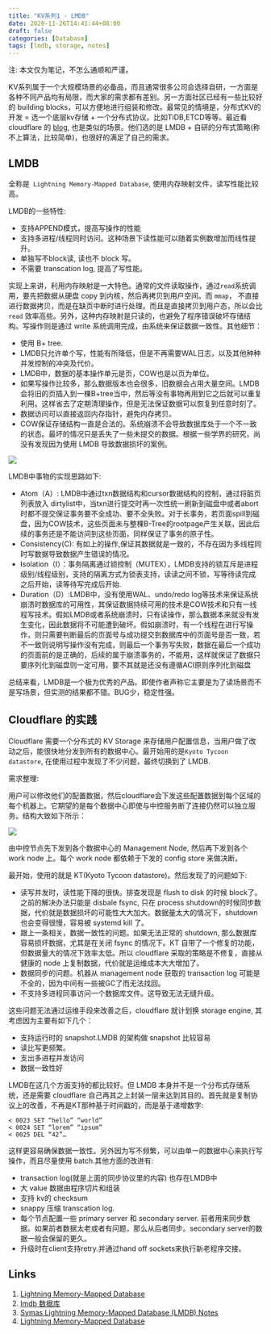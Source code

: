 ```yaml
---
title: "KV系列1 - LMDB"
date: 2020-11-26T14:41:44+08:00
draft: false
categories: [Database]
tags: [lmdb, storage, notes]
---
```



注: 本文仅为笔记，不怎么通顺和严谨。

KV系列属于一个大规模场景的必备品，而且通常很多公司会选择自研，一方面是各种不同产品均有局限，而大家的需求都有差别。另一方面社区已经有一些比较好的 building blocks，可以方便地进行组装和修改。最常见的情境是，分布式KV的开发 = 选一个底层kv存储 + 一个分布式协议。比如TiDB,ETCD等等。最近看 cloudflare 的 [blog](https://blog.cloudflare.com/introducing-quicksilver-configuration-distribution-at-internet-scale/), 也是类似的场景。他们选的是 LMDB + 自研的分布式策略(称不上算法，比较简单)，也很好的满足了自己的需求。

##  LMDB 

全称是` Lightning Memory-Mapped Database`, 使用内存映射文件，读写性能比较高。

LMDB的一些特性:

* 支持APPEND模式，提高写操作的性能
* 支持多进程/线程同时访问。这种场景下读性能可以随着实例数增加而线性提升。
* 单独写不block读, 读也不 block 写。
* 不需要 transcation log, 提高了写性能。

实现上来讲，利用内存映射是一大特色。通常的文件读取操作，通过`read`系统调用，要先把数据从硬盘 copy 到内核，然后再拷贝到用户空间。而 `mmap`， 不直接进行数据拷贝，而是在缺页中断时进行处理。而且是直接拷贝到用户态，所以会比 `read` 效率高些。另外，这种内存映射是只读的，也避免了程序错误破坏存储结构。写操作则是通过 write 系统调用完成，由系统来保证数据一致性。其他细节：

* 使用 B+ tree. 
* LMDB只允许单个写，性能有所降低，但是不再需要WAL日志，以及其他种种并发控制的冲突及代价。
* LMDB中，数据的基本操作单元是页，COW也是以页为单位。
* 如果写操作比较多，那么数据版本也会很多，旧数据会占用大量空间。LMDB会将旧的页插入到一棵B+tree当中，然后等没有事物再用到它之后就可以重复利用。这样省去了定期清理操作，但是无法保证数据可以恢复到任意时刻了。
* 数据访问可以直接返回内存指针，避免内存拷贝。
* COW保证存储结构一直是合法的。系统崩溃不会导致数据库处于一个不一致的状态。最坏的情况只是丢失了一些未提交的数据。根据一些学界的研究，尚没有发现因为使用 LMDB 导致数据损坏的案例。


![](http://wiki.dreamrunner.org/public_html/C-C++/Library-Notes/Files/lmdb-arch.svg)

LMDB中事物的实现思路如下:
* Atom（A）: LMDB中通过txn数据结构和cursor数据结构的控制，通过将脏页列表放入 dirtylist中，当txn进行提交时再一次性统一刷新到磁盘中或者abort时都不提交保证事务要不全成功、要不全失败。对于长事务，若页面spill到磁盘，因为COW技术，这些页面未与整棵B-Tree的rootpage产生关联，因此后续的事务还是不能访问到这些页面，同样保证了事务的原子性。
* Consistency(C): 有如上的操作,保证其数据就是一致的，不存在因为多线程同时写数据导致数据产生错误的情况。
* Isolation（I）：事务隔离通过锁控制（MUTEX），LMDB支持的锁互斥是进程级别/线程级别，支持的隔离方式为锁表支持，读读之间不锁，写等待读完成之后开始，读等待写完成后开始.
* Duration（D）:LMDB中，没有使用WAL、undo/redo log等技术来保证系统崩溃时数据库的可用性，其保证数据持续可用的技术是COW技术和只有一线程写技术。假如LMDB或者系统崩溃时，只有读操作，那么数据本来就没有发生变化，因此数据将不可能遭到破坏。假如崩溃时，有一个线程在进行写操作，则只需要判断最后的页面号与成功提交到数据库中的页面号是否一致，若不一致则说明写操作没有完成，则最后一个事务写失败，数据在最后一个成功的页面前的是正确的，后续的属于崩溃事务的，不能用，这样就保证了数据只要序列化到磁盘则一定可用，要不其就是还没有遵循ACI原则序列化到磁盘

总结来看，LMDB是一个极为优秀的产品。即使作者声称它主要是为了读场景而不是写场景，但实测的结果都不错。BUG少，稳定性强。

## Cloudflare 的实践
Cloudflare 需要一个分布式的 KV Storage 来存储用户配置信息，当用户做了改动之后，能很快地分发到所有的数据中心。最开始用的是`Kyoto Tycoon datastore`, 在使用过程中发现了不少问题，最终切换到了 LMDB.

需求整理:

用户可以修改他们的配置数据，然后cloudflare会下发这些配置数据到每个区域的每个机器上。它期望的是每个数据中心即使与中控服务断了连接仍然可以独立服务。结构大致如下所示：

![](https://lh5.googleusercontent.com/JEfOupQNshJRIkh-msed0XhcFgvUQEQudziSa3kwJ8wZdb1YBVzQMkzHcmIzvlHqOW_lLj4j9tGdebdlPMpGryZuBE5Bt2PddVQzRykGm5bOhQWN1zvaHABdPBg15ru2vjrPNKAV)

由中控节点先下发到各个数据中心的 Management Node, 然后再下发到各个work node 上。每个 work node 都依赖于下发的 config store 来做决断。

最开始，使用的就是 KT(Kyoto Tycoon datastore)。然后发现了的问题如下:

* 读写并发时，读性能下降的很快。排查发现是 flush to disk 的时候 block了。之前的解决办法只能是 disbale fsync, 只在 process shutdown的时候同步数据，代价就是数据损坏的可能性大大加大。数据量太大的情况下，shutdown 也会变得很慢，容易被 systemd kill 了。
* 跟上一条相关，数据一致性的问题。如果无法正常的 shutdown, 那么数据库容易损坏数据，尤其是在关闭 fsync 的情况下。KT 自带了一个修复的功能，但数据量大的情况下效率太低。所以 cloudflare 采取的策略是不修复，直接从健康的 node 上复制数据，代价就是运维成本大大增加了。
* 数据同步的问题。机器从 management node 获取的 transaction log 可能是不全的，因为中间有一些被GC了而无法找回。
* 不支持多进程同事访问一个数据库文件。这导致无法无缝升级。

这些问题无法通过运维手段来改善之后，cloudflare 就计划换 storage engine, 其考虑因为主要有如下几个：

* 支持运行时的 snapshot.LMDB 的架构做 snapshot 比较容易
* 读比写更频繁。
* 支出多进程并发访问
* 数据一致性好

LMDB在这几个方面支持的都比较好。但 LMDB 本身并不是一个分布式存储系统，还是需要 cloudflare 自己再其之上封装一层来达到其目的。首先就是复制协议上的改善，不再是KT那种基于时间戳的，而是基于递增数字:

```text
< 0023 SET “hello” “world”
< 0024 SET “lorem” “ipsum”
< 0025 DEL “42”…
```

这样更容易确保数据一致性。另外因为写不频繁，可以由单一的数据中心来执行写操作，而且尽量使用 batch.其他方面的改进有:
* transaction log(就是上面的同步协议里的内容) 也存在LMDB中
* 大 value 数据由程序切片和组装
* 支持 kv的 checksum
* snappy 压缩 transcation log.
* 每个节点配置一些 primary server 和 secondary server. 前者用来同步数据。如果前者数据太老或者有问题，那么从后者同步。secondary server的数据一般会保留的更久。
* 升级时在client支持retry.并通过hand off sockets来执行新老程序交接。 





## Links
1. [Lightning Memory-Mapped Database](https://en.wikipedia.org/wiki/Lightning_Memory-Mapped_Database)
2. [lmdb 数据库](https://zhuanlan.zhihu.com/p/70359311)
3. [Symas Lightning Memory-Mapped Database (LMDB) Notes](http://wiki.dreamrunner.org/public_html/C-C++/Library-Notes/LMDB.html)
4. [Lightning Memory-Mapped Database](https://en.wikipedia.org/wiki/Lightning_Memory-Mapped_Database#cite_note-79)



